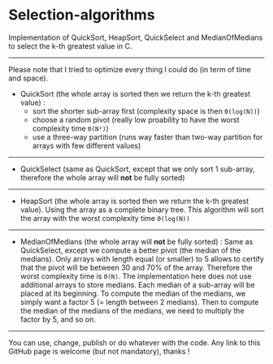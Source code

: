 # Selection-algorithms
Implementation of QuickSort, HeapSort, QuickSelect and MedianOfMedians to select the k-th greatest value in C.

---
Please note that I tried to optimize every thing I could do (in term of time and space).
- QuickSort (the whole array is sorted then we return the k-th greatest value) :
  - sort the shorter sub-array first (complexity space is then `Θ(log(N))`)
  - choose a random pivot (really low proability to have the worst complexity time `Θ(N²)`)
  - use a three-way partition (runs way faster than two-way partition for arrays with few different values)
---
- QuickSelect (same as QuickSort, except that we only sort 1 sub-array, therefore the whole array will **not** be fully sorted)
---
- HeapSort (the whole array is sorted then we return the k-th greatest value).
  Using the array as a complete binary tree. This algorithm will sort the array with the worst complexity time `Θ(log(N))`
---
- MedianOfMedians (the whole array will **not** be fully sorted) :
  Same as QuickSelect, except we compute a better pivot (the median of the medians). Only arrays with length equal (or smaller) to 5 allows to certify that the pivot will be between 30 and 70% of the array. Therefore the worst complexity time is `Θ(N)`.
  The implementation here does not use additional arrays to store medians. Each median of a sub-array will be placed at its beginning. To compute the median of the medians, we simply want a factor 5 (= length between 2 medians). Then to compute the median of the medians of the medians, we need to multiply the factor by 5, and so on.
---
You can use, change, publish or do whatever with the code. Any link to this GitHub page is welcome (but not mandatory), thanks !
